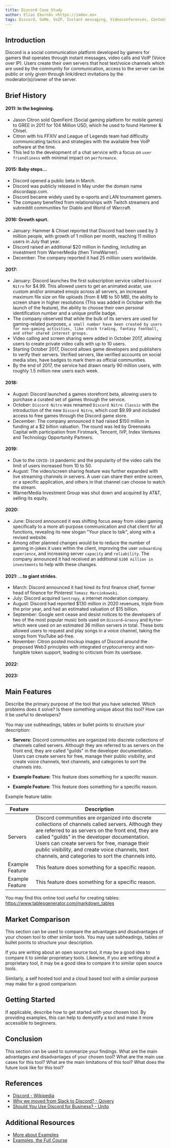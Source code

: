 ```yaml
---
title: Discord Case Study
author: Elias Ekornås <https://imdev.no>
tags: Discord, SoMe, VoIP, Instant messaging, Videoconferences, Content delivery
---
```


## Introduction

Discord is a social communication platform developed by gamers for gamers that operates through instant messages, video calls and VoIP (Voice over IP).
Users create their own servers that host text/voice channels which are used by the community for communication, access to the server can be public or only given through link/direct invitations by the moderator(s)/owner of the server.

## Brief History

#### 2011: In the beginning.

- Jason Citron sold OpenFeint (Social gaming platform for mobile games) to GREE in 2011 for 104 Million USD, which he used to found Hammer & Chisel.
- Citron with his FFXIV and League of Legends team had difficulty communicating tactics and strategies with the available free VoIP software at the time.
- This led to the development of a chat service with a focus on `user friendliness` with minimal impact on `performance`.

#### 2015: Baby steps...

- Discord opened a public beta in March.
- Discord was publicly released in May under the domain name discordapp.com.
- Discord became widely used by e-sports and LAN tournament gamers.
- The company benefited from relationships with Twitch streamers and subreddit communities for Diablo and World of Warcraft.

#### 2016: Growth spurt.

- January: Hammer & Chisel reported that Discord had been used by 3 million people, with growth of 1 million per month, reaching 11 million users in July that year.
- Discord raised an additional $20 million in funding, including an investment from WarnerMedia (then TimeWarner).
- December: The company reported it had 25 million users worldwide.

#### 2017:

- January: Discord launches the first subscription service called `Discord Nitro` for $4.99. This allowed users to get an animated avatar, use custom and/or animated emojis across all servers, an increased maximum file size on file uploads (from 8 MB to 50 MB), the ability to screen share in higher resolutions (This was added in October with the launch of the feature), the ability to choose their own personal identification number and a unique profile badge.
- The company observed that while the bulk of its servers are used for gaming-related purposes, `a small number have been created by users for non-gaming activities, like stock trading, fantasy football, and other shared interest groups.`
- Video calling and screen sharing were added in October 2017, allowing users to create private video calls with up to 10 users.
- Starting October 2017, Discord allows game developers and publishers to verify their servers. Verified servers, like verified accounts on social media sites, have badges to mark them as official communities.
- By the end of 2017, the service had drawn nearly 90 million users, with roughly 1.5 million new users each week.

#### 2018:

- August: Discord launched a games storefront beta, allowing users to purchase a curated set of games through the service.
- October: `Discord Nitro` was renamed `Discord Nitro Classic` with the introduction of the new `Discord Nitro`, which cost $9.99 and included access to free games through the Discord game store.
- December: The company announced it had raised $150 million in funding at a $2 billion valuation. The round was led by Greenoaks Capital with participation from Firstmark, Tencent, IVP, Index Ventures and Technology Opportunity Partners.

#### 2019:

- Due to the `COVID-19` pandemic and the popularity of the video calls the limit of users increased from 10 to 50.
- August: The video/screen sharing feature was further expanded with live streaming channels in servers. A user can share their entire screen, or a specific application, and others in that channel can choose to watch the stream.
- WarnerMedia Investment Group was shut down and acquired by AT&T, selling its equity.

#### 2020:

- June: Discord announced it was shifting focus away from video gaming specifically to a more all-purpose communication and chat client for all functions, revealing its new slogan "Your place to talk", along with a revised website.
- Among other planned changes would be to reduce the number of gaming in-jokes it uses within the client, improving the user `onboarding experience`, and increasing server `capacity` and `reliability`. The company announced it had received an additional `$100 million in investments` to help with these changes.

#### 2021: ...to giant strides.

- March: Discord announced it had hired its first finance chief, former head of finance for Pinterest `Tomasz Marcinkowski`.
- July: Discord acquired `Sentropy`, a internet moderation company.
- August: Discord had reported $130 million in 2020 revenues, triple from the prior year, and had an estimated valuation of $15 billion.
- September: Google sent cease and desist notices to the developers of two of the most popular music bots used on `Discord–Groovy` and `Rythm`–which were used on an estimated 36 million servers in total. These bots allowed users to request and play songs in a voice channel, taking the songs from YouTube ad-free.
- November: Citron posted mockup images of Discord around the proposed Web3 principles with integrated cryptocurrency and non-fungible token support, leading to criticism from its userbase.

#### 2022:

#### 2023:

## Main Features

Describe the primary purpose of the tool that you have selected. Which problems does it solve? Is there something unique about this tool? How can it be useful to developers?

You may use subheadings, tables or bullet points to structure your description:

- **Servers:** Discord communities are organized into discrete collections of channels called servers. Although they are referred to as servers on the front end, they are called "guilds" in the developer documentation. Users can create servers for free, manage their public visibility, and create voice channels, text channels, and categories to sort the channels into.

- **Example Feature:** This feature does something for a specific reason.
- **Example Feature:** This feature does something for a specific reason.

Example feature table:

| Feature         | Description                                                                                                                                                                                                                                                                                                                                                        |
| --------------- | ------------------------------------------------------------------------------------------------------------------------------------------------------------------------------------------------------------------------------------------------------------------------------------------------------------------------------------------------------------------ |
| Servers         | Discord communities are organized into discrete collections of channels called servers. Although they are referred to as servers on the front end, they are called "guilds" in the developer documentation. Users can create servers for free, manage their public visibility, and create voice channels, text channels, and categories to sort the channels into. |
| Example Feature | This feature does something for a specific reason.                                                                                                                                                                                                                                                                                                                 |
| Example Feature | This feature does something for a specific reason.                                                                                                                                                                                                                                                                                                                 |

You may find this online tool useful for creating tables: https://www.tablesgenerator.com/markdown_tables

## Market Comparison

<!-- Compare with Microsoft Teams and Slack -->

This section can be used to compare the advantages and disadvantages of your chosen tool to other similar tools. You may use subheadings, tables or bullet points to structure your description.

If you are writing about an open source tool, it may be a good idea to compare it to similar proprietary tools. Likewise, if you are writing about a proprietary tool, it may be a good idea to compare it to similar open source tools.

Similarly, a self hosted tool and a cloud based tool with a similar purpose may make for a good comparison.

## Getting Started

If applicable, describe how to get started with your chosen tool. By providing examples, this can help to demystify a tool and make it more accessible to beginners.

## Conclusion

This section can be used to summarize your findings. What are the main advantages and disadvantages of your chosen tool? What are the main use cases for this tool? What are the main limitations of this tool? What does the future look like for this tool?

## References

- [Discord - Wikipedia](https://en.wikipedia.org/wiki/Discord)
- [Why we moved from Slack to Discord? - Qovery](https://www.qovery.com/blog/why-we-moved-from-slack-to-discord)
- [Should You Use Discord for Business? - Unito](https://unito.io/blog/using-discord-for-business/)

## Additional Resources

- [More about Examples](https://example.com)
- [Examples, the Full Course](https://youtu.be/dQw4w9WgXcQ)

